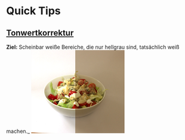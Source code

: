 # Quick Tips

## [Tonwertkorrektur](/Photoshop/QuickTips/Tonwertkorrektur)
**Ziel:** Scheinbar weiße Bereiche, die nur hellgrau sind, tatsächlich weiß machen._
<img src="/images/ps-tips-korrektur.png?raw=true" width="250" height="224" />
